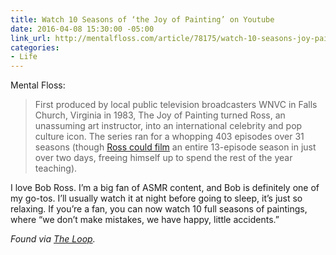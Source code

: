 ```yaml
---
title: Watch 10 Seasons of ‘the Joy of Painting’ on Youtube
date: 2016-04-08 15:30:00 -05:00
link_url: http://mentalfloss.com/article/78175/watch-10-seasons-joy-painting-youtube-free
categories:
- Life
---
```


Mental Floss:

> First produced by local public television broadcasters WNVC in Falls Church, Virginia in 1983, The Joy of Painting turned Ross, an unassuming art instructor, into an international celebrity and pop culture icon. The series ran for a whopping 403 episodes over 31 seasons (though [Ross could film](http://mentalfloss.com/article/23260/5-happy-little-things-you-didnt-know-about-bob-ross) an entire 13-episode season in just over two days, freeing himself up to spend the rest of the year teaching).

I love Bob Ross. I’m a big fan of ASMR content, and Bob is definitely one of my go-tos. I’ll usually watch it at night before going to sleep, it’s just so relaxing. If you’re a fan, you can now watch 10 full seasons of paintings, where “we don’t make mistakes, we have happy, little accidents.”

*Found via [The Loop](http://www.loopinsight.com/2016/04/05/10-seasons-of-the-joy-of-painting-on-youtube-2/).*
